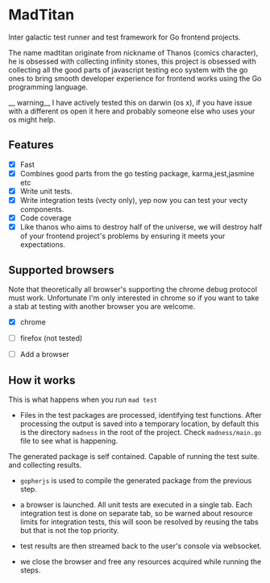 # MadTitan

Inter galactic test runner and test framework for  Go frontend projects.

The name madtitan originate from nickname of Thanos (comics character), he
is obsessed with collecting infinity stones, this project is obsessed with
collecting all the good parts of javascript testing eco system with the go ones
to bring smooth developer experience for frontend works using the Go
programming language.

 __ warning__ I have actively tested this on darwin (os x), if you have issue
with a different os open it here and probably someone else who uses your os
might help.

## Features

- [x] Fast 
- [x] Combines good parts from the go testing package, karma,jest,jasmine etc
- [x] Write unit tests.
- [x] Write integration tests (vecty only), yep now you can test your vecty components.
- [x] Code coverage
 - [x] Like thanos who aims to destroy half of the universe, we will destroy half
 of your frontend project's problems by ensuring it meets your expectations.

## Supported browsers

Note that theoretically all browser's supporting the chrome debug protocol must
work. Unfortunate I'm only interested in chrome so if you want to take a stab
at testing with another browser you are welcome.

- [x] chrome
- [ ] firefox (not tested)
- [ ] Add a browser


## How it works

This is what happens when you run `mad test`

- Files in the test packages are processed, identifying test functions. After
 processing the output is saved into a temporary location, by default this is
the directory `madness` in the root of the project. Check `madness/main.go`
file to see what is happening.

The generated package is self contained. Capable of running the test suite.
and collecting results.

- `gopherjs` is used to compile the generated package from the previous step.

- a browser is launched. All unit tests are executed in a single tab. Each
 integration test is done on separate tab, so be warned about resource limits
 for integration tests, this will soon be resolved by reusing the tabs but that
 is not the top priority.

- test results are then streamed back to the user's console via websocket.
- we close the browser and free any resources acquired while running the steps.

